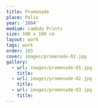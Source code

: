 ```yaml
---
title: Promenade
place: Palio
year: '2004'
medium: Lambda Prints
size: 100 x 100 cm
layout: work
tags: work
order: 185
cover: images/promenade-02.jpg
gallery:
  - url: images/promenade-01.jpg
    title:
  - url: images/promenade-02.jpg
    title:
  - url: images/promenade-03.jpg
    title:
---
```

